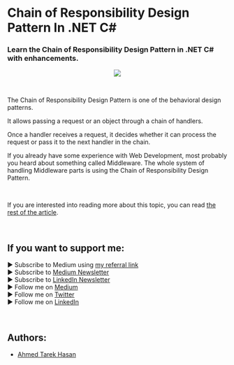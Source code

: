 <link rel="canonical" href="https://www.developmentsimplyput.com/post/chain-of-responsibility-design-pattern-in-net-c" />

# Chain of Responsibility Design Pattern In .NET C#
### Learn the Chain of Responsibility Design Pattern in .NET C# with enhancements.

<p align="center">
  <img src="https://static.wixstatic.com/media/488a99_4d06fcc13ba34d5b990f5b67cf50f8c9~mv2.png/v1/fill/w_828,h_551,al_c,q_90,enc_auto/488a99_4d06fcc13ba34d5b990f5b67cf50f8c9~mv2.png">
</p>

<br/>

<p>
The Chain of Responsibility Design Pattern is one of the behavioral design patterns.
</p>

<p>
It allows passing a request or an object through a chain of handlers.
</p>

<p>
Once a handler receives a request, it decides whether it can process the request or pass it to the next handler in the chain.
</p>

<p>
If you already have some experience with Web Development, most probably you heard about something called Middleware. The whole system of handling Middleware parts is using the Chain of Responsibility Design Pattern.
</p>

<br/>

If you are interested into reading more about this topic, you can read [the rest of the article][Article]. 

<br/>

## If you want to support me:
▶ Subscribe to Medium using [my referral link][Membership]<br/>
▶ Subscribe to [Medium Newsletter][Subscribe]<br/>
▶ Subscribe to [LinkedIn Newsletter][Newsletter]<br/>
▶ Follow me on [Medium][Blog]<br/>
▶ Follow me on [Twitter][Twitter]<br/>
▶ Follow me on [LinkedIn][LinkedIn]

<br/>

## Authors:
* [Ahmed Tarek Hasan]


[Ahmed Tarek Hasan]: https://medium.com/@eng_ahmed.tarek
[Blog]: https://medium.com/@eng_ahmed.tarek
[Membership]: https://medium.com/@eng_ahmed.tarek/membership
[Subscribe]: https://medium.com/subscribe/@eng_ahmed.tarek
[Twitter]: https://twitter.com/AhmedTarekHasa1
[LinkedIn]: https://www.linkedin.com/in/atarekhasan/
[Friend Links]: https://www.linkedin.com/feed/update/urn:li:activity:6866082670108143616/
[Newsletter]: https://www.linkedin.com/newsletters/development-simply-put-6866647119655247872/
[Article]: https://www.developmentsimplyput.com/post/chain-of-responsibility-design-pattern-in-net-c
